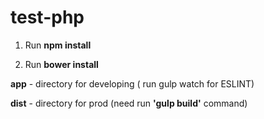 # test-php
1) Run __npm install__ 

2) Run __bower install__

__app__ - directory for developing ( run gulp watch for ESLINT)

__dist__ - directory for prod (need run __'gulp build'__ command)


